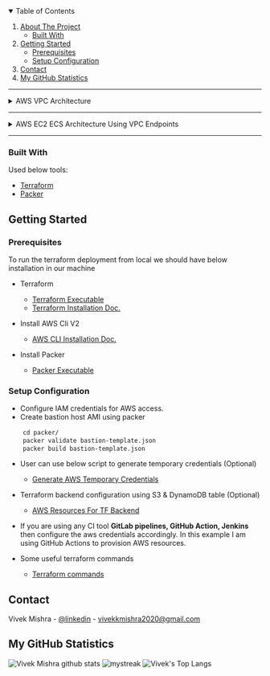 
<!-- TABLE OF CONTENTS -->
<details open="open">
  <summary>Table of Contents</summary>
  <ol>
    <li>
      <a href="#about-the-project">About The Project</a>
      <ul>
        <li><a href="#built-with">Built With</a></li>
      </ul>
    </li>
    <li>
      <a href="#getting-started">Getting Started</a>
      <ul>
        <li><a href="#prerequisites">Prerequisites</a></li>
        <li><a href="#setup-configuration">Setup Configuration</a></li>
      </ul>
    </li>
    <li><a href="#contact">Contact</a></li>
    <li><a href="#my-github-statistics">My GitHub Statistics</a></li>
  </ol>
</details>


***
 
<!-- ABOUT THE PROJECT -->

<details>
    <summary>AWS VPC Architecture</summary>
    
## About The Project
* [VPC Module Link](/aws-tf-modules/module.vpc)
* [VPC Endpoint Module Link](/aws-tf-modules/module.vpc-endpoints)

![VPC Automation via Terraform Modules][vpc-screenshot]

This project will provision a VPC with basic components as follows:
* VPC
* Subnets (Private, Public, DB)
* InternetGateway
* NAT Gateway (Highly Available)
* Route Tables
* VPC Endpoints (S3, EC2, ECR, CloudWatch)
* Bastion Host for SSH connection

</details>

***

<details>
    <summary>AWS EC2 ECS Architecture Using VPC Endpoints</summary>
    
## About The Project
* [ECS Module Link](/aws-tf-modules/module.ec2-ecs-cluster)

![VPC Automation via Terraform Modules][ecs-screenshot]

This project will provision ECS cluster in private subnet and uses VPC endpoints for communication:
* EC2 ECS Cluster
* Security Groups
* Launch Template & Autoscaling Group
* Elastic LoadBalancer (Application)
* IAM role for ECS 

</details>

***

### Built With

Used below tools:
* [Terraform](https://www.terraform.io/)
* [Packer](https://www.packerio/)



<!-- GETTING STARTED -->
## Getting Started

### Prerequisites
To run the terraform deployment from local we should have below installation in our machine
* Terraform 
    - [Terraform Executable](https://releases.hashicorp.com/terraform/0.13.5/terraform_0.13.5_linux_amd64.zip)
    - [Terraform Installation Doc.](https://learn.hashicorp.com/tutorials/terraform/install-cli)

* Install AWS Cli V2 
    - [AWS CLI Installation Doc.](https://docs.aws.amazon.com/cli/latest/userguide/install-cliv2.html)

* Install Packer
    - [Packer Executable](https://releases.hashicorp.com/packer/packer_1.7.4)



### Setup Configuration

* Configure IAM credentials for AWS access.
* Create bastion host AMI using packer
```
    cd packer/
    packer validate bastion-template.json    
    packer build bastion-template.json
```
* User can use below script to generate temporary credentials (Optional)
    - [Generate AWS Temporary Credentials](/assume-role-script.sh)
* Terraform backend configuration using S3 & DynamoDB table (Optional)
    - [AWS Resources For TF Backend](aws-terraform-backend)
* If you are using any CI tool **GitLab pipelines, GitHub Action, Jenkins** then configure the aws credentials accordingly. In this example I am using GitHub Actions to provision AWS resources. 

* Some useful terraform commands
    - [Terraform commands](terraform-commands)


<!-- CONTACT -->
## Contact

Vivek Mishra - [@linkedin](https://www.linkedin.com/in/vivek-mishra-22aa44bb55cc/) - vivekkmishra2020@gmail.com


<!-- GitHub Stats -->
## My GitHub Statistics

![Vivek Mishra github stats](https://github-readme-stats.vercel.app/api?username=vivek22117&show_icons=true&theme=tokyonight)
<img src="https://github-readme-streak-stats.herokuapp.com/?user=vivek22117&theme=tokyonight" alt="mystreak"/>
![Vivek's Top Langs](https://github-readme-stats.vercel.app/api/top-langs/?username=vivek22117&theme=tokyonight&layout=compact)




<!-- MARKDOWN LINKS & IMAGES -->
[vpc-screenshot]: images/AWS-VPC.svg
[ecs-screenshot]: images/AWS-ECS-Cluster.svg